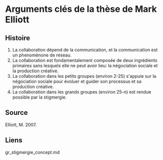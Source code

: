 
# Arguments clés de la thèse de Mark Elliott

## Histoire

1. La collaboration dépend de la communication, et la communication est un phenomènone de réseau.
2. La collaboration est fondamentalement composée de deux ingrédients primaires sans lesquels elle ne peut avoir lieu: la négociation sociale et la production créative. 
3. La collaboration dans les petits groupes (environ 2-25) s'appuie sur la négociation sociale pour évoluer et guider son processus et sa production créative. 
4. La collaboration dans les grands groupes (environ 25-n) est rendue possible par la stigmergie. 

## Source

Elliott, M. 2007.

## Liens

gr_stigmergie_concept.md
